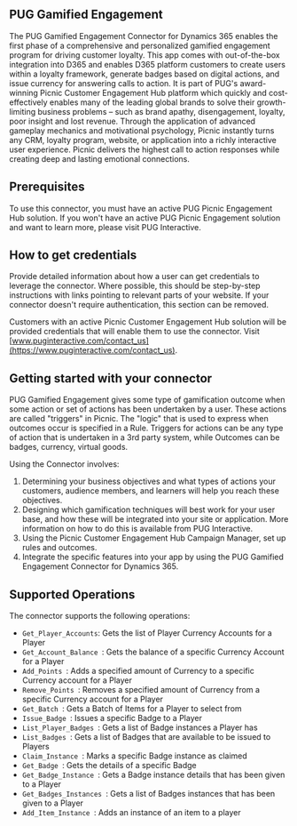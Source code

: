 ## PUG Gamified Engagement

The PUG Gamified Engagement Connector for Dynamics 365 enables the first phase of a comprehensive and personalized gamified engagement program for driving customer loyalty. This app comes with out-of-the-box integration into D365 and enables D365 platform customers to create users within a loyalty framework, generate badges based on digital actions, and issue currency for answering calls to action. It is part of PUG's award-winning Picnic Customer Engagement Hub platform which quickly and cost-effectively enables many of the leading global brands to solve their growth-limiting business problems – such as brand apathy, disengagement, loyalty, poor insight and lost revenue. Through the application of advanced gameplay mechanics and motivational psychology, Picnic instantly turns any CRM, loyalty program, website, or application into a richly interactive user experience. Picnic delivers the highest call to action responses while creating deep and lasting emotional connections.


## Prerequisites

To use this connector, you must have an active PUG Picnic Engagement Hub solution. If you won't have an active PUG Picnic Engagement solution and want to learn more, please visit PUG Interactive.

 
## How to get credentials
 
Provide detailed information about how a user can get credentials to leverage the connector. Where possible, this should be step-by-step instructions with links pointing to relevant parts of your website. If your connector doesn't require authentication, this section can be removed.

Customers with an active Picnic Customer Engagement Hub solution will be provided credentials that will enable them to use the connector. Visit [www.puginteractive.com/contact_us](https://www.puginteractive.com/contact_us).

## Getting started with your connector
 
PUG Gamified Engagement gives some type of gamification outcome when some action or set of actions has been undertaken by a user. These actions are called "triggers" in Picnic. The "logic" that is used to express when outcomes occur is specified in a Rule. Triggers for actions can be any type of action that is undertaken in a 3rd party system, while Outcomes can be badges, currency, virtual goods.
 
Using the Connector involves:
1. Determining your business objectives and what types of actions your customers, audience members, and learners will help you reach these objectives.
2. Designing which gamification techniques will best work for your user base, and how these will be integrated into your site or application. More information on how to do this is available from PUG Interactive.
3. Using the Picnic Customer Engagement Hub Campaign Manager, set up rules and outcomes.
4. Integrate the specific features into your app by using the PUG Gamified Engagement Connector for Dynamics 365.
 

## Supported Operations
The connector supports the following operations:

* `Get_Player_Accounts`: Gets the list of Player Currency Accounts for a Player
* `Get_Account_Balance `: Gets the balance of a specific Currency Account for a Player
* `Add_Points `: Adds a specified amount of Currency to a specific Currency account for a Player
* `Remove_Points `: Removes a specified amount of Currency from a specific Currency account for a Player
* `Get_Batch `: Gets a Batch of Items for a Player to select from
* `Issue_Badge `: Issues a specific Badge to a Player
* `List_Player_Badges `: Gets a list of Badge instances a Player has
* `List_Badges `: Gets a list of Badges that are available to be issued to Players
* `Claim_Instance `: Marks a specific Badge instance as claimed
* `Get_Badge `: Gets the details of a specific Badge
* `Get_Badge_Instance `: Gets a Badge instance details that has been given to a Player
* `Get_Badges_Instances `: Gets a list of Badges instances that has been given to a Player
* `Add_Item_Instance `: Adds an instance of an item to a player







